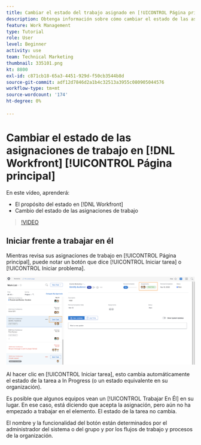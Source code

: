 ```yaml
---
title: Cambiar el estado del trabajo asignado en [!UICONTROL Página principal]
description: Obtenga información sobre cómo cambiar el estado de las asignaciones para indicar que el trabajo está en curso desde el [!UICONTROL Página principal] página. Comprenda por qué el estado es importante en [!DNL  Workfront].
feature: Work Management
type: Tutorial
role: User
level: Beginner
activity: use
team: Technical Marketing
thumbnail: 335101.png
kt: 8800
exl-id: c871cb18-65a3-4451-929d-f50cb3544b8d
source-git-commit: adf12d7846d2a1b4c32513a3955c080905044576
workflow-type: tm+mt
source-wordcount: '174'
ht-degree: 0%

---
```


# Cambiar el estado de las asignaciones de trabajo en [!DNL Workfront] [!UICONTROL Página principal]

En este vídeo, aprenderá:

* El propósito del estado en [!DNL  Workfront]
* Cambio del estado de las asignaciones de trabajo

>[!VIDEO](https://video.tv.adobe.com/v/335101/?quality=12)

## Iniciar frente a trabajar en él

Mientras revisa sus asignaciones de trabajo en [!UICONTROL Página principal], puede notar un botón que dice [!UICONTROL Iniciar tarea] o [!UICONTROL Iniciar problema].

![[!DNL Workfront] [!UICONTROL Página principal] página donde el botón dice [!UICONTROL Iniciar tarea].](assets/worker-fundamentals-1.png)

Al hacer clic en [!UICONTROL Iniciar tarea], esto cambia automáticamente el estado de la tarea a In Progress (o un estado equivalente en su organización).

Es posible que algunos equipos vean un [!UICONTROL Trabajar En Él] en su lugar. En ese caso, está diciendo que acepta la asignación, pero aún no ha empezado a trabajar en el elemento. El estado de la tarea no cambia.

El nombre y la funcionalidad del botón están determinados por el administrador del sistema o del grupo y por los flujos de trabajo y procesos de la organización.

<!---
learn more URLs
--->
